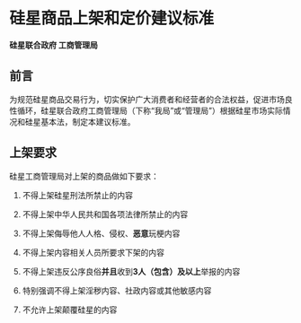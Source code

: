 # 硅星商品上架和定价建议标准

**硅星联合政府 工商管理局**

## 前言

为规范硅星商品交易行为，切实保护广大消费者和经营者的合法权益，促进市场良性循环，硅星联合政府工商管理局（下称“我局”或“管理局”）根据硅星市场实际情况和硅星基本法，制定本建议标准。

## 上架要求

硅星工商管理局对上架的商品做如下要求：

1. 不得上架硅星刑法所禁止的内容

2. 不得上架中华人民共和国各项法律所禁止的内容

3. 不得上架侮辱他人人格、侵权、**恶意**玩梗内容

4. 不得上架内容相关人员所要求下架的内容

5. 不得上架违反公序良俗**并且**收到**3人（包含）及以上**举报的内容

6. 特别强调不得上架淫秽内容、社政内容或其他敏感内容

7. 不允许上架颠覆硅星的内容

